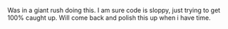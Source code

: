 Was in a giant rush doing this. I am sure code is sloppy, just trying to get 100% caught up. Will come back and polish this up when i have time.
